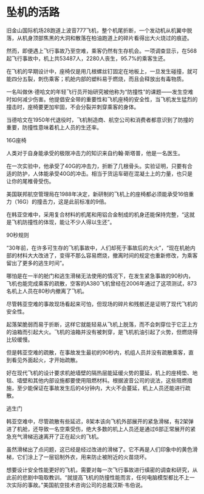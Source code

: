 # 坠机的活路

旧金山国际机场28跑道上波音777飞机，整个机尾折断，一个发动机从机翼中脱落，从机身顶部焦黑的大洞和散落在柏油跑道上的碎片看得出大火烧过的痕迹。 

然而，即便遇上飞行事故乃至空难，乘客仍然有生存机会。一项调查显示，在568起飞行事故中，机上共53487人，2280人丧生，95.7%的乘客生还。 

在飞机的早期设计中，座椅仅是用几根螺丝钉固定在地板上，一旦发生碰撞，就可能四分五裂，刺伤乘客；机舱内部的塑料易于燃烧，而且会释放出有毒物质。 

一名叫做休·德哈文的年轻飞行员开始研究被他称为“防撞性”的课题——发生空难时如何减少伤害。他提倡安全带的重要性和飞机座椅的安全性，当飞机发生猛烈的撞击时，座椅要更加牢固，不会分裂并刺穿乘客的身体。 

当德哈文在1950年代退役时，飞机制造商、航空公司和消费者都意识到了防撞的重要，防撞性意味着机上人员的生还率。 

16G座椅 

人类对于自身能承受的极限冲击力的知识来自约翰·斯塔普，他是一名医生。 

在一次实验中，他承受了40G的冲击力，折断了几根骨头。实验证明，只要有合适的防护，人体能承受40G的冲击。相当于货运车砸在混凝土上的力量，也只是让你的尾椎骨受伤。 

美国联邦航空管理局在1988年决定，新研制的飞机上的座椅都必须能承受16倍重力（16G）的撞击力，这是此前标准的9倍。 

在韩亚空难中，采用复合材料的机尾和用铝合金制成的机身还能保持完整，“这就是飞机防撞性的体现，能让不少人得以生还”。 

90秒规则 

“30年前，在许多可生存的飞机事故中，人们却死于事故后的大火”，“现在机舱内部的材料大大改进了，变得不那么容易燃烧，撤离时间的规定也重新修改，为乘客留出了更多的逃生时间”。 

哪怕是在一半的舱门和逃生滑梯无法使用的情况下，在发生紧急事故的90秒内，飞机也能完成乘客的疏散，空客的A380飞机曾经在2006年通过了这项测试，873名机上人员在80秒内撤离了飞机。 

尽管韩亚空难的事故现场看起来可怕，但现场的碎片和残骸还是证明了现代飞机的安全性。 

起落架脆弱而易于折断，这样它就能轻易从飞机上脱落，而不会刺穿位于它正上方的油箱而引起大火。飞机的油箱并没有被刺穿，是飞机机油引起了火势，但燃烧得比较缓慢。 

但是韩亚空难的疏散，在事故发生最初的90秒内，机组人员并没有疏散乘客，直到看见外面起火，才开始疏散。 

好在现代飞机的设计要求机舱墙壁的隔热层能延缓火势的蔓延，机上的座椅垫、地毯、墙壁和其他内部设施都要使用阻燃材料。根据波音公司的说法，这些阻燃措施，至少能保证在事故发生后的4分钟内，大火不会蔓延，机上人员还能进行疏散。 

逃生门 

韩亚空难中，尽管疏散有些延迟，8架本该向飞机外部展开的紧急滑梯，有2架弹进了机舱，还导致一名空乘受伤，绝大多数的机上人员还是通过6部正常展开的紧急充气滑梯迅速离开了正在起火的飞机。 

虽然滑梯出了点问题，这已经是经过改进的滑梯了。它不再是人们印象中的黄色滑梯，它们涂上了一层铝制外衣，用来防止被附近的火苗烧坏。 

想要设计安全性能更好的飞机，需要对每一次飞行事故进行缜密的调查和研究，从此前的悲剧中吸取教训。“就提高飞机的防撞性能而言，任何电脑模型都比不上一次实际的事故。”美国航空技术咨询公司的总裁汉斯·韦伯说。